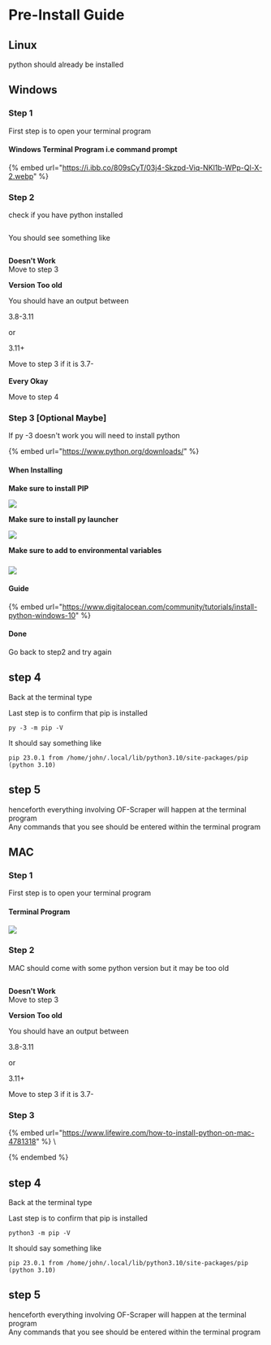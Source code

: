 # Pre-Install Guide

## Linux

python should already be installed

## Windows

### Step 1

First step is to open your terminal program



#### Windows Terminal Program i.e command prompt

{% embed url="https://i.ibb.co/809sCyT/03j4-Skzpd-Viq-NKl1b-WPp-Ql-X-2.webp" %}

### Step 2

check if you have python installed

<figure><img src="../.gitbook/assets/image (6).png" alt=""><figcaption></figcaption></figure>

You should see something like

<figure><img src="../.gitbook/assets/image (8).png" alt=""><figcaption></figcaption></figure>

**Doesn't Work**\
Move to step 3

**Version Too old**

You should have an output between

3.8-3.11

or

3.11+

Move to step 3 if it is 3.7-\
\
**Every Okay**

Move to step 4

### Step 3 \[Optional Maybe]

If py -3 doesn't work you will need to install python

{% embed url="https://www.python.org/downloads/" %}

#### When Installing

**Make sure to install PIP**

![](<../.gitbook/assets/image (2).png>)

**Make sure to install py launcher**

![](<../.gitbook/assets/image (2).png>)

**Make sure to add to environmental variables**

### ![](<../.gitbook/assets/image (10).png>)



#### Guide

{% embed url="https://www.digitalocean.com/community/tutorials/install-python-windows-10" %}

#### Done

Go back to step2 and try again



## step 4

Back at the terminal type

Last step is to confirm that pip is installed

```
py -3 -m pip -V
```

It should say something like

```
pip 23.0.1 from /home/john/.local/lib/python3.10/site-packages/pip (python 3.10)

```

## &#x20;step 5

henceforth everything involving OF-Scraper will happen at the terminal program\
Any commands that you see should be entered within the terminal program

## MAC&#x20;

### Step 1

First step is to open your terminal program

#### Terminal Program

![](../.gitbook/assets/image.png)

### Step 2

MAC should come with some python version but it may be too old

<figure><img src="../.gitbook/assets/image (7).png" alt=""><figcaption></figcaption></figure>

**Doesn't Work**\
Move to step 3

**Version Too old**

You should have an output between

3.8-3.11

or

3.11+

Move to step 3 if it is 3.7-



### Step 3

{% embed url="https://www.lifewire.com/how-to-install-python-on-mac-4781318" %}
\

{% endembed %}

## step 4

Back at the terminal type

Last step is to confirm that pip is installed

```
python3 -m pip -V
```

It should say something like

```
pip 23.0.1 from /home/john/.local/lib/python3.10/site-packages/pip (python 3.10)

```

## &#x20;step 5

henceforth everything involving OF-Scraper will happen at the terminal program\
Any commands that you see should be entered within the terminal program
